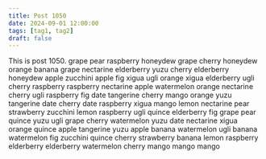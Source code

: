 ```yaml
---
title: Post 1050
date: 2024-09-01 12:00:00
tags: [tag1, tag2]
draft: false
---
```

This is post 1050.
grape
pear
raspberry
honeydew
grape
cherry
honeydew
orange
banana
grape
nectarine
elderberry
yuzu
cherry
elderberry
honeydew
apple
zucchini
apple
fig
xigua
ugli
orange
xigua
elderberry
ugli
cherry
raspberry
raspberry
nectarine
apple
watermelon
orange
nectarine
cherry
ugli
raspberry
fig
date
tangerine
cherry
mango
orange
yuzu
tangerine
date
cherry
date
raspberry
xigua
mango
lemon
nectarine
pear
strawberry
zucchini
lemon
raspberry
ugli
quince
elderberry
fig
grape
pear
quince
yuzu
ugli
grape
cherry
watermelon
yuzu
date
nectarine
xigua
orange
quince
apple
tangerine
yuzu
apple
banana
watermelon
ugli
banana
watermelon
fig
zucchini
quince
cherry
strawberry
banana
lemon
raspberry
elderberry
elderberry
watermelon
cherry
mango
mango
mango
